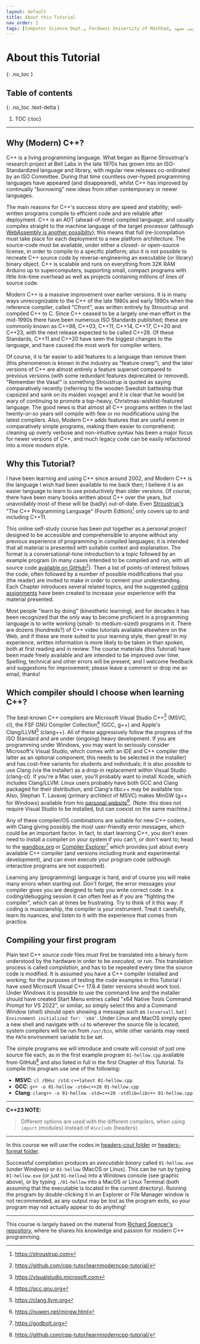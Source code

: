 ```yaml
---
layout: default
title: About this Tutorial
nav_order: 2
tags: [Computer Science Dept., Ferdowsi University of Mashhad, علوم کامپیوتر دانشگاه فردوسی مشهد]
---
```


# About this Tutorial
{: .no_toc }

## Table of contents
{: .no_toc .text-delta }

1. TOC
{:toc}

---

## Why (Modern) C++?

C++ is a living programming language. What began as Bjarne Stroustrup's research project at Bell Labs in the late 1970s has grown into an ISO-Standardized language and library, with regular new releases co-ordinated by an ISO Committee. During that time countless over-hyped programming languages have appeared (and disappeared), whilst C++ has improved by continually "borrowing" new ideas from other contemporary or newer languages.

The main reasons for C++'s success story are speed and stability; well-written programs compile to efficient code and are reliable after deployment. C++ is an AOT (ahead-of-time) compiled language, and usually compiles straight to the machine language of the target processor (although [WebAssembly is another possiblity](https://developer.mozilla.org/en-US/docs/WebAssembly/C_to_Wasm)); this means that full (re-)compilation must take place for each deployment to a new platform architecture. The source-code must be available, under either a closed- or open-source license, in order to compile to a specific platform; also it is not possible to recreate C++ source code by reverse-engineering an executable (or library) binary object. C++ is scalable and runs on everything from 32K RAM Arduino up to supercomputers, supporting small, compact programs with little link-time overhead as well as projects containing millions of lines of source code.

Modern C++ is a massive improvement over earlier versions. It is in many ways unrecognizable to the C++ of the late 1980s and early 1990s when the reference compiler, called "Cfront", was written entirely by Stroustrup and compiled C++ to C. Since C++ ceased to be a largely one-man effort in the mid-1990s there have been numerous ISO Standards published; these are commonly known as C++98, C++03, C++11, C++14, C++17, C++20 and C++23, with the next release expected to be called C++26. Of these Standards, C++11 and C++20 have seen the biggest changes to the language, and have caused the most work for compiler writers.

Of course, it is far easier to add features to a language than remove them (this phenomenon is known in the industry as "feature creep"), and the later versions of C++ are almost entirely a feature superset compared to previous versions (with some redundant features deprecated or removed). "Remember the Vasa!" is something Stroustrup is quoted as saying comparatively recently (referring to the wooden Swedish battleship that capsized and sank on its maiden voyage) and it is clear that he would be wary of continuing to promote a top-heavy, Christmas-wishlist-featured language. The good news is that almost all C++ programs written in the last twenty-or-so years will compile with few or no modifications using the latest compilers. Also, Modern C++ adds features that are useful even in comparatively simple programs, making them easier to comprehend; cleaning up overly verbose and non-intuitive syntax has been a major focus for newer versions of C++, and much legacy code can be easily refactored into a more modern style.

## Why this Tutorial?

I have been learning and using C++ since around 2002, and Modern C++ is the language I wish had been available to me back then; I believe it is an easier language to learn to use productively than older versions. Of course, there have been many books written about C++ over the years, but unavoidably most of these will be (badly) out-of-date. Even [Stroustrup's](https://stroustrup.com) "The C++ Programming Language" (Fourth Edition)[^1] only covers up to and including C++11.

This online self-study course has been put together as a personal project designed to be accessible and comprehensible to anyone without any previous experience of programming in compiled languages; it is intended that all material is presented with suitable context and explanation. The format is a conversational-tone introduction to a topic followed by an example program (in many cases intended to be compiled and run, with all source code [available on GitHub](https://github.com/fum-cs/moderncpp/)[^2]). Then a list of points-of-interest follows the code, often followed by a number of possible modifications that you (the reader) are invited to make in order to cement your understanding. Each Chapter introduces several related topics, and the suggested [coding assignments](http://learnmoderncpp.com/coding-assignments/) have been created to increase your experience with the material presented.

Most people "learn by doing" (kinesthetic learning), and for decades it has been recognized that the only way to become proficient in a programming language is to write working (small- to medium-sized) programs in it. There are dozens (hundreds?) of C++ video tutorials available elsewhere on the Web, and if these are more suited to your learning style, then great! In my experience, written information is more likely to be taken in than spoken, both at first reading and in review. The course materials (this Tutorial) have been made freely available and are intended to be improved over time. Spelling, technical and other errors will be present, and I welcome feedback and suggestions for improvement; please leave a comment or drop me an email, thanks!

## Which compiler should I choose when learning C++?

The best-known C++ compilers are Microsoft Visual Studio C++[^3] (MSVC, cl), the FSF GNU Compiler Collection[^4] (GCC, g++) and Apple's Clang/LLVM[^5] (clang++). All of these aggressively follow the progress of the ISO Standard and are under (ongoing) heavy development. If you are programming under Windows, you may want to seriously consider Microsoft's Visual Studio, which comes with an IDE and C++ compiler (the latter as an optional component, this needs to be selected in the installer) and has cost-free variants for students and individuals; it is also possible to use Clang (via the installer) as a drop-in replacement within Visual Studio (clang-cl). If you're a Mac user, you'll probably want to install Xcode, which includes Clang/LLVM. Linux users probably have both GCC and Clang packaged for their distribution, and Clang's libc++ may be available too. Also, Stephan T. Lavavej (primary architect of MSVC) makes MinGW (g++ for Windows) available from his [personal website](https://nuwen.net/mingw.html)[^6]. (Note: this does not require Visual Studio to be installed, but can coexist on the same machine.)

Any of these compiler/OS combinations are suitable for new C++ coders, with Clang giving possibly the most user-friendly error messages, which could be an important factor. In fact, to start learning C++, you don't even need to install a compiler on your system if you can't, or don't want to; head to the [wandbox.org](https://wandbox.org/) or [Compiler Explorer](https://godbolt.org)[^7] which provides just about every available C++ compiler (and versions including trunk and experimental development), and can even execute your program code (although interactive programs are not supported).

Learning any (programming) language is hard, and of course you will make many errors when starting out. Don't forget, the error messages your compiler gives you are designed to help you write correct code. In a coding/debugging session it can often feel as if you are "fighting the compiler", which can at times be frustrating. Try to think of it this way: if coding is musicianship, the compiler is your instrument. Treat it carefully, learn its nuances, and listen to it with the experience that comes from practice.

## Compiling your first program

Plain text C++ *source code* files must first be translated into a binary form understood by the hardware in order to be *executed*, or run. This translation process is called *compilation*, and has to be repeated every time the source code is modified. It is assumed you have a C++ compiler installed and working; for the purposes of testing the code examples in this Tutorial I have used Microsoft Visual C++ 17.8.4 (later versions should work too). Under Windows it is possible to use the command line and the installer should have created Start Menu entries called "x64 Native Tools Command Prompt for VS 2022", or similar, so simply select this and a Command Window (shell) should open showing a message such as `[vcvarsall.bat] Environment initialized for: 'x64'`. Under Linux and MacOS simply open a new shell and navigate with `cd` to wherever the source file is located; system compilers will be run from `/usr/bin`, while other variants may need the `PATH` environment variable to be set.

The simple programs we will introduce and create will consist of just one source file each, as in the first example program `01-hellow.cpp` available from GitHub[^2] and also listed in full in the first Chapter of this Tutorial. To compile this program use one of the following:

* **MSVC**: `cl /EHsc /std:c++latest 01-hellow.cpp`
* **GCC**: `g++ -o 01-hellow -std=c++20 01-hellow.cpp`
* **Clang**: `clang++ -o 01-hellow -std=c++20 -stdlib=libc++ 01-hellow.cpp`

---
**C++23 NOTE:**

> Different options are used with the different compilers, when using `import` (modules) instead of `#include` (headers).

---

In this course we will use the codes in [headers-cout folder](https://github.com/fum-cs/modern-cpp/tree/main/code/headers-cout/) or [headers-format folder](https://github.com/fum-cs/modern-cpp/tree/main/code/headers-format/).


Successful compilation produces an *executable binary* called `01-hellow.exe` (under Windows) or `01-hellow` (MacOS or Linux). This can be run by typing `01-hellow.exe` (or just `01-hellow`) into a Windows console (see graphic above), or by typing `./01-hellow` into a MacOS or Linux Terminal (both assuming that the executable is located in the current directory). Running the program by double-clicking it in an Explorer or File Manager window is not recommended, as any output may be lost as the program exits, so your program may not actually appear to do anything!

[^1]: https://stroustrup.com
[^2]: https://github.com/cpp-tutor/learnmoderncpp-tutorial/
[^3]: https://visualstudio.microsoft.com
[^4]: https://gcc.gnu.org
[^5]: https://clang.llvm.org
[^6]: https://nuwen.net/mingw.html
[^7]: https://godbolt.org

---

This course is largely based on the material from [Richard Spencer's repository](https://github.com/cpp-tutor/learnmoderncpp-tutorial), where he shares his knowledge and passion for modern C++ programming.
